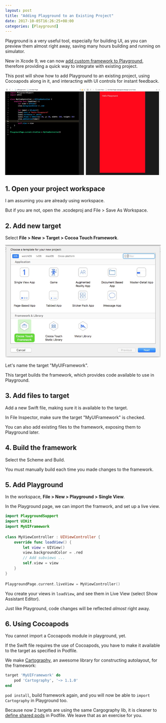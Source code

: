 ```yaml
---
layout: post
title: "Adding Playground to an Existing Project"
date: 2017-10-05T16:26:25+08:00
categories: [Playground]
---
```


Playground is a very useful tool, especially for building UI, as you can preview them almost right away, saving many hours building and running on simulator.

New in Xcode 9, we can now [add custom framework to Playground](http://help.apple.com/xcode/mac/9.0/#/devc9b33111c), therefore providing a quick way to integrate with existing project.

This post will show how to add Playground to an existing project, using Cocoapods along in it, and interacting with UI controls for instant feedback.

![](/images/xcode-playground-ui-live.jpg)

## 1. Open your project workspace

I am assuming you are already using workspace.

But if you are not, open the .xcodeproj and File > Save As Workspace.

## 2. Add new target

Select **File > New > Target > Cocoa Touch Framework**.

![](/images/xcode-template-ios-cocoa-touch-framework.jpg)

Let's name the target "MyUIFramework".

This target builds the framework, which provides code available to use in Playground.

## 3. Add files to target

Add a new Swift file, making sure it is available to the target.

In File Inspector, make sure the target "MyUIFramework" is checked.

You can also add existing files to the framework, exposing them to Playground later.

## 4. Build the framework

Select the Scheme and Build. 

You must manually build each time you made changes to the framework.

## 5. Add Playground

In the workspace, **File > New > Playground > Single View**.

In the Playground page, we can import the framwork, and set up a live view.

```swift
import PlaygroundSupport
import UIKit
import MyUIFramework

class MyViewController : UIViewController {
    override func loadView() {
        let view = UIView()
        view.backgroundColor = .red
        // Add subviews ...
        self.view = view
    }
}

PlaygroundPage.current.liveView = MyViewController()
```

You create your views in `loadView`, and see them in Live View (select Show Assistant Editor).

Just like Playground, code changes will be reflected _almost_ right away.

## 6. Using Cocoapods 

You cannot import a Cocoapods module in playground, yet.

If the Swift file requires the use of Cocoapods, you have to make it available to the target as specified in Podfile.

We make [Cartography](https://github.com/robb/Cartography), an awesome library for constructing autolayout, for the framework:

```ruby
target 'MyUIFramework' do
    pod 'Cartography', '~> 1.1.0'
end
```

`pod install`, build framework again, and you will now be able to `import Cartography` in Playground too.

Because now 2 targets are using the same Cargography lib, it is cleaner to [define shared pods](https://www.natashatherobot.com/cocoapods-installing-same-pod-multiple-targets/) in Podfile. We leave that as an exercise for you.